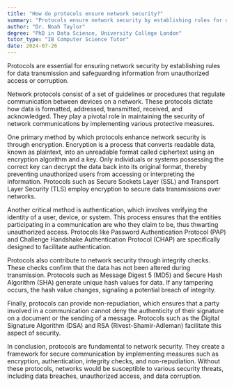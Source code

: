 ```yaml
---
title: "How do protocols ensure network security?"
summary: "Protocols ensure network security by establishing rules for data transmission and protecting information from unauthorised access or corruption."
author: "Dr. Noah Taylor"
degree: "PhD in Data Science, University College London"
tutor_type: "IB Computer Science Tutor"
date: 2024-07-26
---
```


Protocols are essential for ensuring network security by establishing rules for data transmission and safeguarding information from unauthorized access or corruption.

Network protocols consist of a set of guidelines or procedures that regulate communication between devices on a network. These protocols dictate how data is formatted, addressed, transmitted, received, and acknowledged. They play a pivotal role in maintaining the security of network communications by implementing various protective measures.

One primary method by which protocols enhance network security is through encryption. Encryption is a process that converts readable data, known as plaintext, into an unreadable format called ciphertext using an encryption algorithm and a key. Only individuals or systems possessing the correct key can decrypt the data back into its original format, thereby preventing unauthorized users from accessing or interpreting the information. Protocols such as Secure Sockets Layer (SSL) and Transport Layer Security (TLS) employ encryption to secure data transmissions over networks.

Another critical method is authentication, which involves verifying the identity of a user, device, or system. This process ensures that the entities participating in a communication are who they claim to be, thus thwarting unauthorized access. Protocols like Password Authentication Protocol (PAP) and Challenge Handshake Authentication Protocol (CHAP) are specifically designed to facilitate authentication.

Protocols also contribute to network security through integrity checks. These checks confirm that the data has not been altered during transmission. Protocols such as Message Digest 5 (MD5) and Secure Hash Algorithm (SHA) generate unique hash values for data. If any tampering occurs, the hash value changes, signaling a potential breach of integrity.

Finally, protocols can provide non-repudiation, which ensures that a party involved in a communication cannot deny the authenticity of their signature on a document or the sending of a message. Protocols such as the Digital Signature Algorithm (DSA) and RSA (Rivest-Shamir-Adleman) facilitate this aspect of security.

In conclusion, protocols are fundamental to network security. They create a framework for secure communication by implementing measures such as encryption, authentication, integrity checks, and non-repudiation. Without these protocols, networks would be susceptible to various security threats, including data breaches, unauthorized access, and data corruption.
    